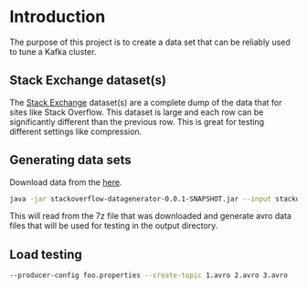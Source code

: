 # Introduction

The purpose of this project is to create a data set that can be reliably used to tune a Kafka cluster.

## Stack Exchange dataset(s)

The [Stack Exchange](https://archive.org/download/stackexchange) dataset(s) are a complete dump of 
the data that for sites like Stack Overflow. This dataset is large and each row can be significantly 
different than the previous row. This is great for testing different settings like compression. 

## Generating data sets

Download data from the [here](https://archive.org/download/stackexchange).

```bash
java -jar stackoverflow-datagenerator-0.0.1-SNAPSHOT.jar --input stackoverflow.com-Votes.7z --output data/
```

This will read from the 7z file that was downloaded and generate avro data files that will be used for 
testing in the output directory. 

## Load testing

```bash
--producer-config foo.properties --create-topic 1.avro 2.avro 3.avro
```